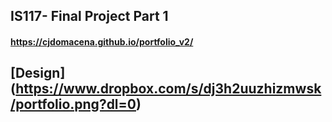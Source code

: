 ## IS117- Final Project Part 1
#### https://cjdomacena.github.io/portfolio_v2/

## [Design] (https://www.dropbox.com/s/dj3h2uuzhizmwsk/portfolio.png?dl=0)